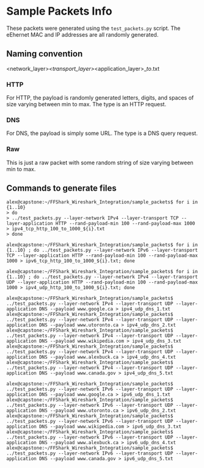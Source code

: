 # Sample Packets Info

These packets were generated using the `test_packets.py` script. The eEhernet MAC and IP addresses are all randomly generated.

## Naming convention
<network_layer>_<transport_layer>_<application_layer>_<min>_to_<max>.txt

### HTTP
For HTTP, the payload is randomly generated letters, digits, and spaces of size varying between min to max.
The type is an HTTP request.

### DNS
For DNS, the payload is simply some URL.
The type is a DNS query request.

### Raw
This is just a raw packet with some random string of size varying between min to max.

## Commands to generate files
```
alex@capstone:~/FFShark_Wireshark_Integration/sample_packets$ for i in {1..10}
> do
> ../test_packets.py --layer-network IPv4 --layer-transport TCP --layer-application HTTP --rand-payload-min 100 --rand-payload-max 1000 > ipv4_tcp_http_100_to_1000_${i}.txt
> done

alex@capstone:~/FFShark_Wireshark_Integration/sample_packets$ for i in {1..10} ; do ../test_packets.py --layer-network IPv6 --layer-transport TCP --layer-application HTTP --rand-payload-min 100 --rand-payload-max 1000 > ipv6_tcp_http_100_to_1000_${i}.txt; done

alex@capstone:~/FFShark_Wireshark_Integration/sample_packets$ for i in {1..10} ; do ../test_packets.py --layer-network IPv4 --layer-transport UDP --layer-application HTTP --rand-payload-min 100 --rand-payload-max 1000 > ipv4_udp_http_100_to_1000_${i}.txt; done

alex@capstone:~/FFShark_Wireshark_Integration/sample_packets$ ../test_packets.py --layer-network IPv4 --layer-transport UDP --layer-application DNS --payload www.google.ca > ipv4_udp_dns_1.txt
alex@capstone:~/FFShark_Wireshark_Integration/sample_packets$ ../test_packets.py --layer-network IPv4 --layer-transport UDP --layer-application DNS --payload www.utoronto.ca > ipv4_udp_dns_2.txt
alex@capstone:~/FFShark_Wireshark_Integration/sample_packets$ ../test_packets.py --layer-network IPv4 --layer-transport UDP --layer-application DNS --payload www.wikipedia.com > ipv4_udp_dns_3.txt
alex@capstone:~/FFShark_Wireshark_Integration/sample_packets$ ../test_packets.py --layer-network IPv4 --layer-transport UDP --layer-application DNS --payload www.alexbuck.ca > ipv4_udp_dns_4.txt
alex@capstone:~/FFShark_Wireshark_Integration/sample_packets$ ../test_packets.py --layer-network IPv4 --layer-transport UDP --layer-application DNS --payload www.canada.gov > ipv4_udp_dns_5.txt

alex@capstone:~/FFShark_Wireshark_Integration/sample_packets$ ../test_packets.py --layer-network IPv6 --layer-transport UDP --layer-application DNS --payload www.google.ca > ipv6_udp_dns_1.txt
alex@capstone:~/FFShark_Wireshark_Integration/sample_packets$ ../test_packets.py --layer-network IPv6 --layer-transport UDP --layer-application DNS --payload www.utoronto.ca > ipv6_udp_dns_2.txt
alex@capstone:~/FFShark_Wireshark_Integration/sample_packets$ ../test_packets.py --layer-network IPv6 --layer-transport UDP --layer-application DNS --payload www.wikipedia.com > ipv6_udp_dns_3.txt
alex@capstone:~/FFShark_Wireshark_Integration/sample_packets$ ../test_packets.py --layer-network IPv6 --layer-transport UDP --layer-application DNS --payload www.alexbuck.ca > ipv6_udp_dns_4.txt
alex@capstone:~/FFShark_Wireshark_Integration/sample_packets$ ../test_packets.py --layer-network IPv6 --layer-transport UDP --layer-application DNS --payload www.canada.gov > ipv6_udp_dns_5.txt

```


